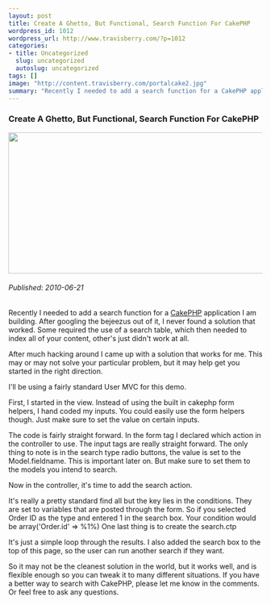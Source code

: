 ```yaml
--- 
layout: post
title: Create A Ghetto, But Functional, Search Function For CakePHP
wordpress_id: 1012
wordpress_url: http://www.travisberry.com/?p=1012
categories: 
- title: Uncategorized
  slug: uncategorized
  autoslug: uncategorized
tags: []
image: "http://content.travisberry.com/portalcake2.jpg"
summary: "Recently I needed to add a search function for a CakePHP application I am building. After googling the bejeezus out of it, I never found a solution that worked."
---
```

<article class="post clearfix">
  <h3>Create A Ghetto, But Functional, Search Function For CakePHP</h3>
  <a href="http://store.steampowered.com/app/400/" class="postImageLink"><img src="http://content.travisberry.com/portalcake2.jpg" alt="" class="thumbnail alignleft" width=640 height=280 /></a>
  <h6>Published: 2010-06-21</h6>

Recently I needed to add a search function for a [CakePHP](http://cakephp.org/) application I am building. After googling the bejeezus out of it, I never found a solution that worked. Some required the use of a search table, which then needed to index all of your content, other's just didn't work at all.

After much hacking around I came up with a solution that works for me. This may or may not solve your particular problem, but it may help get you started in the right direction.

I'll be using a fairly standard User MVC for this demo.

First, I started in the view. Instead of using the built in cakephp form helpers, I hand coded my inputs. You could easily use the form helpers though. Just make sure to set the value on certain inputs.

<script src="https://gist.github.com/1177028.js?file=example1.php"></script>
	
The code is fairly straight forward. In the form tag I declared which action in the controller to use. The input tags are really straight forward. The only thing to note is in the search type radio buttons, the value is set to the Model.fieldname. This is important later on. But make sure to set them to the models you intend to search.

Now in the controller, it's time to add the search action.

<script src="https://gist.github.com/1177028.js?file=example2.php"></script>

It's really a pretty standard find all but the key lies in the conditions. They are set to variables that are posted through the form. So if you selected Order ID as the type and entered 1 in the search box. Your condition would be array('Order.id' => %1%) One last thing is to create the search.ctp

<script src="https://gist.github.com/1177028.js?file=example3.php"></script>
	
It's just a simple loop through the results. I also added the search box to the top of this page, so the user can run another search if they want.

So it may not be the cleanest solution in the world, but it works well, and is flexible enough so you can tweak it to many different situations. If you have a better way to search with CakePHP, please let me know in the comments. Or feel free to ask any questions.
</article>